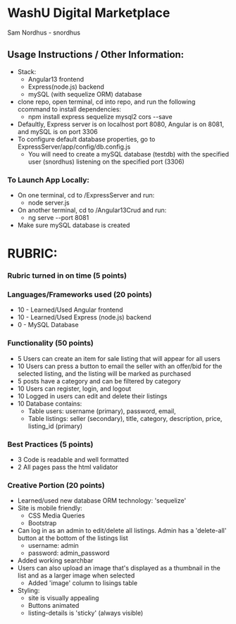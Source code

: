 # WashU Digital Marketplace
Sam Nordhus - snordhus

## Usage Instructions / Other Information:
* Stack:
     * Angular13 frontend 
     * Express(node.js) backend
     * mySQL (with sequelize ORM) database 
* clone repo, open terminal, cd into repo, and run the following ccommand to install dependencies:
    * npm install express sequelize mysql2 cors --save 
* Defaultly, Express server is on localhost port 8080, Angular is on 8081, and mySQL is on port 3306
* To configure default database properties, go to ExpressServer/app/config/db.config.js
    * You will need to create a mySQL database (testdb) with the specified user (snordhus) listening on the specified port (3306)
### To Launch App Locally:
* On one terminal, cd to /ExpressServer and run:
    * node server.js
* On another terminal, cd to /Angular13Crud and run:
    * ng serve --port 8081  
* Make sure mySQL database is created

# RUBRIC:
### Rubric turned in on time (5 points)
### Languages/Frameworks used (20 points)
* 10 - Learned/Used Angular frontend
* 10 - Learned/Used Express (node.js) backend
* 0 - MySQL Database
### Functionality (50 points)
* 5 Users can create an item for sale listing that will appear for all users
* 10 Users can press a button to email the seller with an offer/bid for the selected listing, and the listing will be marked as purchased
* 5 posts have a category and can be filtered by category
* 10 Users can register, login, and logout
* 10 Logged in users can edit and delete their listings
* 10 Database contains:
    * Table users: username (primary), password, email, 
    * Table listings: seller (secondary), title, category, description, price, listing_id (primary)
### Best Practices (5 points)
* 3 Code is readable and well formatted
* 2 All pages pass the html validator
### Creative Portion (20 points)
* Learned/used new database ORM technology: 'sequelize'
* Site is mobile friendly:
    * CSS Media Queries
    * Bootstrap
* Can log in as an admin to edit/delete all listings.  Admin has a 'delete-all' button at the bottom of the listings list
    *  username: admin
    *  password: admin_password
* Added working searchbar
* Users can also upload an image that's displayed as a thumbnail in the list and as a larger image when selected
    * Added 'image' column to lisings table
* Styling:
   * site is visually appealing
   * Buttons animated
   * listing-details is 'sticky' (always visible) 
  

